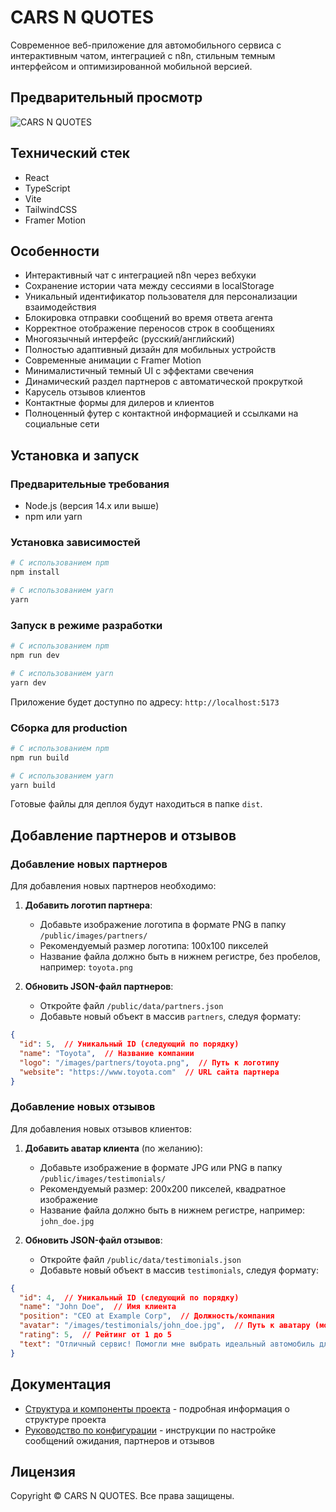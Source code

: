 # CARS N QUOTES

Современное веб-приложение для автомобильного сервиса с интерактивным чатом, интеграцией с n8n, стильным темным интерфейсом и оптимизированной мобильной версией.

## Предварительный просмотр

![CARS N QUOTES](https://via.placeholder.com/800x400?text=CARS+N+QUOTES)

## Технический стек

- React
- TypeScript
- Vite
- TailwindCSS
- Framer Motion

## Особенности

- Интерактивный чат с интеграцией n8n через вебхуки
- Сохранение истории чата между сессиями в localStorage
- Уникальный идентификатор пользователя для персонализации взаимодействия
- Блокировка отправки сообщений во время ответа агента
- Корректное отображение переносов строк в сообщениях
- Многоязычный интерфейс (русский/английский)
- Полностью адаптивный дизайн для мобильных устройств
- Современные анимации с Framer Motion
- Минималистичный темный UI с эффектами свечения
- Динамический раздел партнеров с автоматической прокруткой
- Карусель отзывов клиентов
- Контактные формы для дилеров и клиентов
- Полноценный футер с контактной информацией и ссылками на социальные сети

## Установка и запуск

### Предварительные требования

- Node.js (версия 14.x или выше)
- npm или yarn

### Установка зависимостей

```bash
# С использованием npm
npm install

# С использованием yarn
yarn
```

### Запуск в режиме разработки

```bash
# С использованием npm
npm run dev

# С использованием yarn
yarn dev
```

Приложение будет доступно по адресу: `http://localhost:5173`

### Сборка для production

```bash
# С использованием npm
npm run build

# С использованием yarn
yarn build
```

Готовые файлы для деплоя будут находиться в папке `dist`.

## Добавление партнеров и отзывов

### Добавление новых партнеров

Для добавления новых партнеров необходимо:

1. **Добавить логотип партнера**:
   - Добавьте изображение логотипа в формате PNG в папку `/public/images/partners/`
   - Рекомендуемый размер логотипа: 100x100 пикселей
   - Название файла должно быть в нижнем регистре, без пробелов, например: `toyota.png`

2. **Обновить JSON-файл партнеров**:
   - Откройте файл `/public/data/partners.json`
   - Добавьте новый объект в массив `partners`, следуя формату:

```json
{
  "id": 5,  // Уникальный ID (следующий по порядку)
  "name": "Toyota",  // Название компании
  "logo": "/images/partners/toyota.png",  // Путь к логотипу
  "website": "https://www.toyota.com"  // URL сайта партнера
}
```

### Добавление новых отзывов

Для добавления новых отзывов клиентов:

1. **Добавить аватар клиента** (по желанию):
   - Добавьте изображение в формате JPG или PNG в папку `/public/images/testimonials/`
   - Рекомендуемый размер: 200x200 пикселей, квадратное изображение
   - Название файла должно быть в нижнем регистре, например: `john_doe.jpg`

2. **Обновить JSON-файл отзывов**:
   - Откройте файл `/public/data/testimonials.json`
   - Добавьте новый объект в массив `testimonials`, следуя формату:

```json
{
  "id": 4,  // Уникальный ID (следующий по порядку)
  "name": "John Doe",  // Имя клиента
  "position": "CEO at Example Corp",  // Должность/компания
  "avatar": "/images/testimonials/john_doe.jpg",  // Путь к аватару (можно использовать стандартный аватар из существующих)
  "rating": 5,  // Рейтинг от 1 до 5
  "text": "Отличный сервис! Помогли мне выбрать идеальный автомобиль для моих потребностей и предложили выгодные условия лизинга."  // Текст отзыва
}
```

## Документация

- [Структура и компоненты проекта](./summary.md) - подробная информация о структуре проекта
- [Руководство по конфигурации](./CONFIGURATION.md) - инструкции по настройке сообщений ожидания, партнеров и отзывов

## Лицензия

Copyright © CARS N QUOTES. Все права защищены. 
